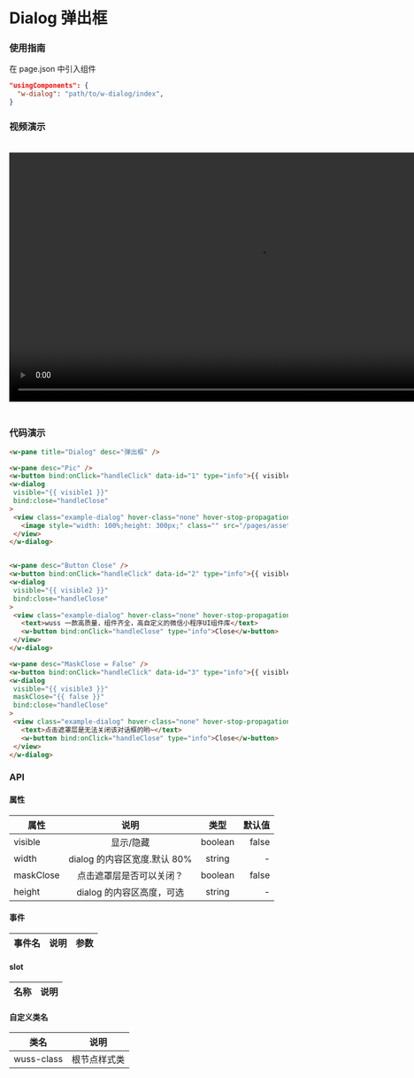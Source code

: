 # Dialog 弹出框

### 使用指南

在 page.json 中引入组件

```json
"usingComponents": {
  "w-dialog": "path/to/w-dialog/index",
}
```

### 视频演示

<video style="margin: 20px 0;" height="450px" autoplay="true" loop="true" controls x5-playsinline="true" playsinline="true" webkit-playsinline="true" src="../../resource/dialog.mp4"
/>



### 代码演示

```html
<w-pane title="Dialog" desc="弹出框" />

<w-pane desc="Pic" />
<w-button bind:onClick="handleClick" data-id="1" type="info">{{ visible1 ? 'on' : 'off' }}</w-button>
<w-dialog
 visible="{{ visible1 }}"
 bind:close="handleClose"
>
 <view class="example-dialog" hover-class="none" hover-stop-propagation="false">
   <image style="width: 100%;height: 300px;" class="" src="/pages/assets/logo.png" ></image>
 </view>
</w-dialog>


<w-pane desc="Button Close" />
<w-button bind:onClick="handleClick" data-id="2" type="info">{{ visible2 ? 'on' : 'off' }}</w-button>
<w-dialog
 visible="{{ visible2 }}"
 bind:close="handleClose"
>
 <view class="example-dialog" hover-class="none" hover-stop-propagation="false">
   <text>wuss 一款高质量，组件齐全，高自定义的微信小程序UI组件库</text>
   <w-button bind:onClick="handleClose" type="info">Close</w-button>
 </view>
</w-dialog>

<w-pane desc="MaskClose = False" />
<w-button bind:onClick="handleClick" data-id="3" type="info">{{ visible3 ? 'on' : 'off' }}</w-button>
<w-dialog
 visible="{{ visible3 }}"
 maskClose="{{ false }}"
 bind:close="handleClose"
>
 <view class="example-dialog" hover-class="none" hover-stop-propagation="false">
   <text>点击遮罩层是无法关闭该对话框的哟~</text>
   <w-button bind:onClick="handleClose" type="info">Close</w-button>
 </view>
</w-dialog>
```

### API

#### 属性

| 属性      |             说明             |  类型   | 默认值 |
| --------- | :--------------------------: | :-----: | -----: |
| visible   |          显示/隐藏           | boolean |  false |
| width     | dialog 的内容区宽度.默认 80% | string  |      - |
| maskClose |   点击遮罩层是否可以关闭？   | boolean |  false |
| height    |  dialog 的内容区高度，可选   | string  |      - |

#### 事件

| 事件名 | 说明 | 参数 |
| ------ | ---- | ---- |


#### slot

| 名称 | 说明 |
| ---- | ---- |


#### 自定义类名

| 类名       | 说明         |
| ---------- | ------------ |
| wuss-class | 根节点样式类 |
